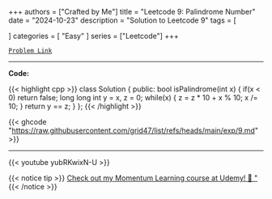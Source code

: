 
+++
authors = ["Crafted by Me"]
title = "Leetcode 9: Palindrome Number"
date = "2024-10-23"
description = "Solution to Leetcode 9"
tags = [
    
]
categories = [
    "Easy"
]
series = ["Leetcode"]
+++



[`Problem Link`](https://leetcode.com/problems/palindrome-number/description/)

---

**Code:**

{{< highlight cpp >}}
class Solution {
public:
    bool isPalindrome(int x) {
        if(x < 0) return false;
        long long int y = x, z = 0;
        while(x) {
            z = z * 10 + x % 10;
            x /= 10;
        }
        return y == z;
    }
};
{{< /highlight >}}

{{< ghcode "https://raw.githubusercontent.com/grid47/list/refs/heads/main/exp/9.md" >}}

---

{{< youtube yubRKwixN-U >}}

{{< notice tip >}}
[Check out my Momentum Learning course at Udemy! 🚀 "](https://www.udemy.com/course/blind-75-the-data-structures-and-algorithms-essentials/)
{{< /notice >}}

